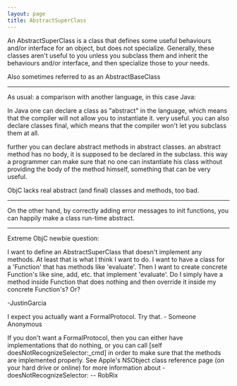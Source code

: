 ```yaml
---
layout: page
title: AbstractSuperClass
---
```




An AbstractSuperClass is a class that defines some useful behaviours and/or interface for an object, but does not specialize. Generally, these classes aren't useful to you unless you subclass them and inherit the behaviours and/or interface, and then specialize those to your needs.

Also sometimes referred to as an AbstractBaseClass

----

As usual: a comparison with another language, in this case Java:

In Java one can declare a class as "abstract" in the language, which means that the compiler will not allow you to instantiate it. very useful. you can also declare classes final, which means that the compiler won't let you subclass them at all.

further you can declare abstract methods in abstract classes. an abstract method has no body, it is supposed to be declared in the subclass. this way a programmer can make sure that no one can instantiate his class without providing the body of the method himself, something that can be very useful.

ObjC lacks real abstract (and final) classes and methods, too bad. 

----

On the other hand, by correctly adding error messages to init functions, you can happily make a class run-time abstract.

----

Extreme ObjC newbie question:

I want to define an AbstractSuperClass that doesn't implement any methods.  At least that is what I think I want to do.  I want to have a class for a 'Function' that has methods like 'evaluate'. Then I want to create concrete Function's like sine, add, etc. that implement 'evaluate'.  Do I simply have a method inside Function that does nothing and then override it inside my concrete Function's?  Or?

-JustinGarcia

I expect you actually want a FormalProtocol. Try that. - Someone Anonymous

If you don't want a FormalProtocol, then you can either have implementations that do nothing, or you can call [self doesNotRecognizeSelector:_cmd] in order to make sure that the methods are implemented properly. See Apple's NSObject class reference page (on your hard drive or online) for more information about -doesNotRecognizeSelector: -- RobRix

